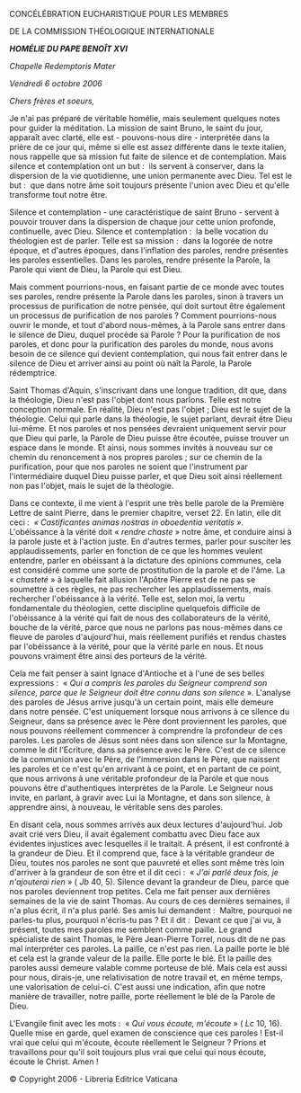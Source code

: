 CONCÉLÉBRATION EUCHARISTIQUE POUR LES MEMBRES

DE LA COMMISSION THÉOLOGIQUE INTERNATIONALE

***HOMÉLIE DU PAPE BENOÎT XVI***

*Chapelle* *Redemptoris Mater*

*Vendredi 6 octobre 2006*

*Chers frères et soeurs,*

Je n'ai pas préparé de véritable homélie, mais seulement quelques notes pour guider la méditation. La mission de saint Bruno, le saint du jour, apparaît avec clarté, elle est - pouvons-nous dire - interprétée dans la prière de ce jour qui, même si elle est assez différente dans le texte italien, nous rappelle que sa mission fut faite de silence et de contemplation. Mais silence et contemplation ont un but :  ils servent à conserver, dans la dispersion de la vie quotidienne, une union permanente avec Dieu. Tel est le but :  que dans notre âme soit toujours présente l'union avec Dieu et qu'elle transforme tout notre être.

Silence et contemplation - une caractéristique de saint Bruno - servent à pouvoir trouver dans la dispersion de chaque jour cette union profonde, continuelle, avec Dieu. Silence et contemplation :  la belle vocation du théologien est de parler. Telle est sa mission :  dans la logorée de notre époque, et d'autres époques, dans l'inflation des paroles, rendre présentes les paroles essentielles. Dans les paroles, rendre présente la Parole, la Parole qui vient de Dieu, la Parole qui est Dieu.

Mais comment pourrions-nous, en faisant partie de ce monde avec toutes ses paroles, rendre présente la Parole dans les paroles, sinon à travers un processus de purification de notre pensée, qui doit surtout être également un processus de purification de nos paroles ? Comment pourrions-nous ouvrir le monde, et tout d'abord nous-mêmes, à la Parole sans entrer dans le silence de Dieu, duquel procède sa Parole ? Pour la purification de nos paroles, et donc pour la purification des paroles du monde, nous avons besoin de ce silence qui devient contemplation, qui nous fait entrer dans le silence de Dieu et arriver ainsi au point où naît la Parole, la Parole rédemptrice.

Saint Thomas d'Aquin, s'inscrivant dans une longue tradition, dit que, dans la théologie, Dieu n'est pas l'objet dont nous parlons. Telle est notre conception normale. En réalité, Dieu n'est pas l'objet ; Dieu est le sujet de la théologie. Celui qui parle dans la théologie, le sujet parlant, devrait être Dieu lui-même. Et nos paroles et nos pensées devraient uniquement servir pour que Dieu qui parle, la Parole de Dieu puisse être écoutée, puisse trouver un espace dans le monde. Et ainsi, nous sommes invités à nouveau sur ce chemin du renoncement à nos propres paroles ; sur ce chemin de la purification, pour que nos paroles ne soient que l'instrument par l'intermédiaire duquel Dieu puisse parler, et que Dieu soit ainsi réellement non pas l'objet, mais le sujet de la théologie.

Dans ce contexte, il me vient à l'esprit une très belle parole de la Première Lettre de saint Pierre, dans le premier chapitre, verset 22. En latin, elle dit ceci :  *« *Castificantes animas nostras in oboedentia veritatis* »*. L'obéissance à la vérité doit « *rendre chaste* » notre âme, et conduire ainsi à la parole juste et à l'action juste. En d'autres termes, parler pour susciter les applaudissements, parler en fonction de ce que les hommes veulent entendre, parler en obéissant à la dictature des opinions communes, cela est considéré comme une sorte de prostitution de la parole et de l'âme. La « *chasteté* » à laquelle fait allusion l'Apôtre Pierre est de ne pas se soumettre à ces règles, ne pas rechercher les applaudissements, mais rechercher l'obéissance à la vérité. Telle est, selon moi, la vertu fondamentale du théologien, cette discipline quelquefois difficile de l'obéissance à la vérité qui fait de nous des collaborateurs de la vérité, bouche de la vérité, parce que nous ne parlons pas nous-mêmes dans ce fleuve de paroles d'aujourd'hui, mais réellement purifiés et rendus chastes par l'obéissance à la vérité, pour que la vérité parle en nous. Et nous pouvons vraiment être ainsi des porteurs de la vérité.

Cela me fait penser à saint Ignace d'Antioche et à l'une de ses belles expressions :  « *Qui a compris les paroles du Seigneur comprend son silence, parce que le Seigneur doit être connu dans son silence* ». L'analyse des paroles de Jésus arrive jusqu'à un certain point, mais elle demeure dans notre pensée. C'est uniquement lorsque nous arrivons à ce silence du Seigneur, dans sa présence avec le Père dont proviennent les paroles, que nous pouvons réellement commencer à comprendre la profondeur de ces paroles. Les paroles de Jésus sont nées dans son silence sur la Montagne, comme le dit l'Ecriture, dans sa présence avec le Père. C'est de ce silence de la communion avec le Père, de l'immersion dans le Père, que naissent les paroles et ce n'est qu'en arrivant à ce point, et en partant de ce point, que nous arrivons à une véritable profondeur de la Parole et que nous pouvons être d'authentiques interprètes de la Parole. Le Seigneur nous invite, en parlant, à gravir avec Lui la Montagne, et dans son silence, à apprendre ainsi, à nouveau, le véritable sens des paroles.

En disant cela, nous sommes arrivés aux deux lectures d'aujourd'hui. Job avait crié vers Dieu, il avait également combattu avec Dieu face aux évidentes injustices avec lesquelles il le traitait. A présent, il est confronté à la grandeur de Dieu. Et il comprend que, face à la véritable grandeur de Dieu, toutes nos paroles ne sont que pauvreté et elles sont même très loin d'arriver à la grandeur de son être et il dit ceci :  « *J'ai parlé deux fois, je n'ajouterai rien* » ( *Jb* 40, 5). Silence devant la grandeur de Dieu, parce que nos paroles deviennent trop petites. Cela me fait penser aux dernières semaines de la vie de saint Thomas. Au cours de ces dernières semaines, il n'a plus écrit, il n'a plus parlé. Ses amis lui demandent :  Maître, pourquoi ne parles-tu plus, pourquoi n'écris-tu pas ? Et il dit :  Devant ce que j'ai vu, à présent, toutes mes paroles me semblent comme paille. Le grand spécialiste de saint Thomas, le Père Jean-Pierre Torrel, nous dit de ne pas mal interpréter ces paroles. La paille, ce n'est pas rien. La paille porte le blé et cela est la grande valeur de la paille. Elle porte le blé. Et la paille des paroles aussi demeure valable comme porteuse de blé. Mais cela est aussi pour nous, dirais-je, une relativisation de notre travail et, en même temps, une valorisation de celui-ci. C'est aussi une indication, afin que notre manière de travailler, notre paille, porte réellement le blé de la Parole de Dieu.

L'Evangile finit avec les mots :  « *Qui vous écoute, m'écoute* » ( *Lc* 10, 16). Quelle mise en garde, quel examen de conscience que ces paroles ! Est-il vrai que celui qui m'écoute, écoute réellement le Seigneur ? Prions et travaillons pour qu'il soit toujours plus vrai que celui qui nous écoute, écoute le Christ. Amen !

© Copyright 2006 - Libreria Editrice Vaticana